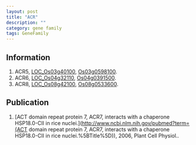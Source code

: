 ```yaml
---
layout: post
title: "ACR"
description: ""
category: gene family
tags: GeneFamily
---
```


## Information
1. ACR5, [LOC_Os03g40100](http://rice.plantbiology.msu.edu/cgi-bin/ORF_infopage.cgi?orf=LOC_Os03g40100), [Os03g0598100](http://rapdb.dna.affrc.go.jp/viewer/gbrowse_details/irgsp1?name=Os03g0598100).
2. ACR6, [LOC_Os04g32110](http://rice.plantbiology.msu.edu/cgi-bin/ORF_infopage.cgi?orf=LOC_Os04g32110), [Os04g0391500](http://rapdb.dna.affrc.go.jp/viewer/gbrowse_details/irgsp1?name=Os04g0391500).
3. ACR8, [LOC_Os08g42100](http://rice.plantbiology.msu.edu/cgi-bin/ORF_infopage.cgi?orf=LOC_Os08g42100), [Os08g0533600](http://rapdb.dna.affrc.go.jp/viewer/gbrowse_details/irgsp1?name=Os08g0533600).

## Publication
1. [ACT domain repeat protein 7, ACR7, interacts with a chaperone HSP18.0-CII in rice nuclei.](http://www.ncbi.nlm.nih.gov/pubmed?term=(ACT domain repeat protein 7, ACR7, interacts with a chaperone HSP18.0-CII in rice nuclei.%5BTitle%5D)), 2006, Plant Cell Physiol..



